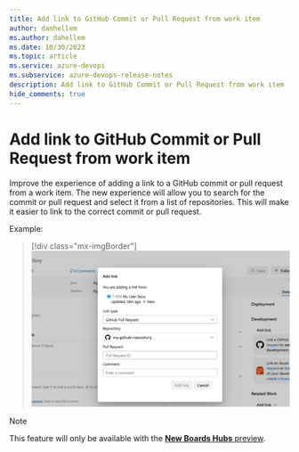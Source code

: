 ```yaml
---
title: Add link to GitHub Commit or Pull Request from work item
author: danhellem
ms.author: dahellem
ms.date: 10/30/2023
ms.topic: article
ms.service: azure-devops
ms.subservice: azure-devops-release-notes
description: Add link to GitHub Commit or Pull Request from work item
hide_comments: true
---
```


# Add link to GitHub Commit or Pull Request from work item

Improve the experience of adding a link to a GitHub commit or pull request from a work item. The new experience will allow you to search for the commit or pull request and select it from a list of repositories. This will make it easier to link to the correct commit or pull request.

Example:

> [!div class="mx-imgBorder"]
> ![screen shot example adding link to Github](media\add-link-to-github.png)

> [!NOTE]
> This feature will only be available with the [**New Boards Hubs** preview](https://devblogs.microsoft.com/devops/new-boards-hub-public-preview/).